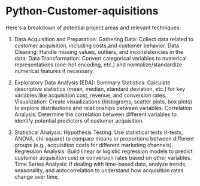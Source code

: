# Python-Customer-aquisitions
Here's a breakdown of potential project areas and relevant techniques:
1. Data Acquisition and Preparation:
Gathering Data: Collect data related to customer acquisition, including costs,and customer behavior. 
Data Cleaning: Handle missing values, outliers, and inconsistencies in the data. 
Data Transformation: Convert categorical variables to numerical representations (one-hot encoding, etc.) and normalize/standardize numerical features if necessary.


2. Exploratory Data Analysis (EDA):
Summary Statistics:
Calculate descriptive statistics (mean, median, standard deviation, etc.) for key variables like acquisition cost, revenue, and conversion rates. 
Visualization:
Create visualizations (histograms, scatter plots, box plots) to explore distributions and relationships between variables. 
Correlation Analysis:
Determine the correlation between different variables to identify potential predictors of customer acquisition.


3. Statistical Analysis:
Hypothesis Testing:
Use statistical tests (t-tests, ANOVA, chi-square) to compare means or proportions between different groups (e.g., acquisition costs for different marketing channels). 
Regression Analysis:
Build linear or logistic regression models to predict customer acquisition cost or conversion rates based on other variables. 
Time Series Analysis:
If dealing with time-based data, analyze trends, seasonality, and autocorrelation to understand how acquisition rates change over time.
